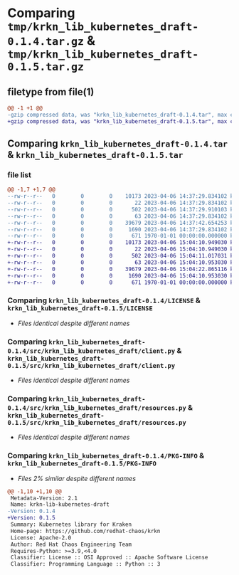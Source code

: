 # Comparing `tmp/krkn_lib_kubernetes_draft-0.1.4.tar.gz` & `tmp/krkn_lib_kubernetes_draft-0.1.5.tar.gz`

## filetype from file(1)

```diff
@@ -1 +1 @@
-gzip compressed data, was "krkn_lib_kubernetes_draft-0.1.4.tar", max compression
+gzip compressed data, was "krkn_lib_kubernetes_draft-0.1.5.tar", max compression
```

## Comparing `krkn_lib_kubernetes_draft-0.1.4.tar` & `krkn_lib_kubernetes_draft-0.1.5.tar`

### file list

```diff
@@ -1,7 +1,7 @@
--rw-r--r--   0        0        0    10173 2023-04-06 14:37:29.834102 krkn_lib_kubernetes_draft-0.1.4/LICENSE
--rw-r--r--   0        0        0       22 2023-04-06 14:37:29.834102 krkn_lib_kubernetes_draft-0.1.4/README.md
--rw-r--r--   0        0        0      502 2023-04-06 14:37:29.910103 krkn_lib_kubernetes_draft-0.1.4/pyproject.toml
--rw-r--r--   0        0        0       63 2023-04-06 14:37:29.834102 krkn_lib_kubernetes_draft-0.1.4/src/krkn_lib_kubernetes_draft/__init__.py
--rw-r--r--   0        0        0    39679 2023-04-06 14:37:42.654253 krkn_lib_kubernetes_draft-0.1.4/src/krkn_lib_kubernetes_draft/client.py
--rw-r--r--   0        0        0     1690 2023-04-06 14:37:29.834102 krkn_lib_kubernetes_draft-0.1.4/src/krkn_lib_kubernetes_draft/resources.py
--rw-r--r--   0        0        0      671 1970-01-01 00:00:00.000000 krkn_lib_kubernetes_draft-0.1.4/PKG-INFO
+-rw-r--r--   0        0        0    10173 2023-04-06 15:04:10.949030 krkn_lib_kubernetes_draft-0.1.5/LICENSE
+-rw-r--r--   0        0        0       22 2023-04-06 15:04:10.949030 krkn_lib_kubernetes_draft-0.1.5/README.md
+-rw-r--r--   0        0        0      502 2023-04-06 15:04:11.017031 krkn_lib_kubernetes_draft-0.1.5/pyproject.toml
+-rw-r--r--   0        0        0       63 2023-04-06 15:04:10.953030 krkn_lib_kubernetes_draft-0.1.5/src/krkn_lib_kubernetes_draft/__init__.py
+-rw-r--r--   0        0        0    39679 2023-04-06 15:04:22.865116 krkn_lib_kubernetes_draft-0.1.5/src/krkn_lib_kubernetes_draft/client.py
+-rw-r--r--   0        0        0     1690 2023-04-06 15:04:10.953030 krkn_lib_kubernetes_draft-0.1.5/src/krkn_lib_kubernetes_draft/resources.py
+-rw-r--r--   0        0        0      671 1970-01-01 00:00:00.000000 krkn_lib_kubernetes_draft-0.1.5/PKG-INFO
```

### Comparing `krkn_lib_kubernetes_draft-0.1.4/LICENSE` & `krkn_lib_kubernetes_draft-0.1.5/LICENSE`

 * *Files identical despite different names*

### Comparing `krkn_lib_kubernetes_draft-0.1.4/src/krkn_lib_kubernetes_draft/client.py` & `krkn_lib_kubernetes_draft-0.1.5/src/krkn_lib_kubernetes_draft/client.py`

 * *Files identical despite different names*

### Comparing `krkn_lib_kubernetes_draft-0.1.4/src/krkn_lib_kubernetes_draft/resources.py` & `krkn_lib_kubernetes_draft-0.1.5/src/krkn_lib_kubernetes_draft/resources.py`

 * *Files identical despite different names*

### Comparing `krkn_lib_kubernetes_draft-0.1.4/PKG-INFO` & `krkn_lib_kubernetes_draft-0.1.5/PKG-INFO`

 * *Files 2% similar despite different names*

```diff
@@ -1,10 +1,10 @@
 Metadata-Version: 2.1
 Name: krkn-lib-kubernetes-draft
-Version: 0.1.4
+Version: 0.1.5
 Summary: Kubernetes library for Kraken
 Home-page: https://github.com/redhat-chaos/krkn
 License: Apache-2.0
 Author: Red Hat Chaos Engineering Team
 Requires-Python: >=3.9,<4.0
 Classifier: License :: OSI Approved :: Apache Software License
 Classifier: Programming Language :: Python :: 3
```

